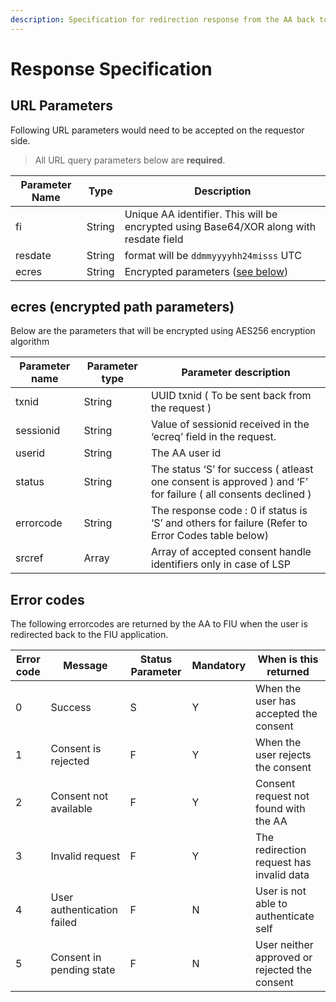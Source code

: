 ```yaml
---
description: Specification for redirection response from the AA back to FIU
---
```


# Response Specification

## URL Parameters

Following URL parameters would need to be accepted on the requestor side.

> All URL query parameters below are **required**.

| Parameter Name | Type   | Description                                                                                   |
| -------------- | ------ | --------------------------------------------------------------------------------------------- |
| fi             | String | Unique AA identifier. This will be encrypted using Base64/XOR along with resdate field        |
| resdate        | String | format will be `ddmmyyyyhh24misss` UTC                                                        |
| ecres          | String | Encrypted parameters ([see below](response-specification.md#ecres-encrypted-path-parameters)) |

## ecres (encrypted path parameters)

Below are the parameters that will be encrypted using AES256 encryption algorithm

| **Parameter name** | **Parameter type** | **Parameter description**                                                                                    |
| ------------------ | ------------------ | ------------------------------------------------------------------------------------------------------------ |
| txnid              | String             | UUID txnid ( To be sent back from the request )                                                              |
| sessionid          | String             | Value of sessionid received in the ‘ecreq’ field in the request.                                             |
| userid             | String             | The AA user id                                                                                               |
| status             | String             | The status ‘S’ for success ( atleast one consent is approved ) and ‘F’ for failure ( all consents declined ) |
| errorcode          | String             | The response code : 0 if status is ‘S’ and others for failure (Refer to Error Codes table below)             |
| srcref             | Array              | Array of accepted consent handle identifiers only in case of LSP                                             |

## Error codes

The following errorcodes are returned by the AA to FIU when the user is redirected back to the FIU application.

| **Error code** | **Message**                | **Status Parameter** | **Mandatory** | **When is this returned**                     |
| -------------- | -------------------------- | -------------------- | ------------- | --------------------------------------------- |
| 0              | Success                    | S                    | Y             | When the user has accepted the consent        |
| 1              | Consent is rejected        | F                    | Y             | When the user rejects the consent             |
| 2              | Consent not available      | F                    | Y             | Consent request not found with the AA         |
| 3              | Invalid request            | F                    | Y             | The redirection request has invalid data      |
| 4              | User authentication failed | F                    | N             | User is not able to authenticate self         |
| 5              | Consent in pending state   | F                    | N             | User neither approved or rejected the consent |
